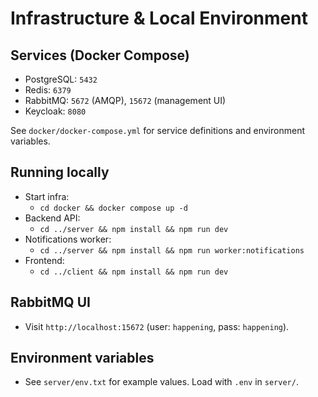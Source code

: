 # Infrastructure & Local Environment

## Services (Docker Compose)
- PostgreSQL: `5432`
- Redis: `6379`
- RabbitMQ: `5672` (AMQP), `15672` (management UI)
- Keycloak: `8080`

See `docker/docker-compose.yml` for service definitions and environment variables.

## Running locally
- Start infra:
  - `cd docker && docker compose up -d`
- Backend API:
  - `cd ../server && npm install && npm run dev`
- Notifications worker:
  - `cd ../server && npm install && npm run worker:notifications`
- Frontend:
  - `cd ../client && npm install && npm run dev`

## RabbitMQ UI
- Visit `http://localhost:15672` (user: `happening`, pass: `happening`).

## Environment variables
- See `server/env.txt` for example values. Load with `.env` in `server/`.
